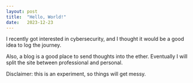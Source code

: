```yaml
---
layout: post
title:  "Hello, World!"
date:   2023-12-23
---
```


I recently got interested in cybersecurity, and I thought it would be a good idea to log the journey. 

Also, a blog is a good place to send thoughts into the ether. Eventually I will split the site between professional and personal. 

Disclaimer: this is an experiment, so things will get messy. 
